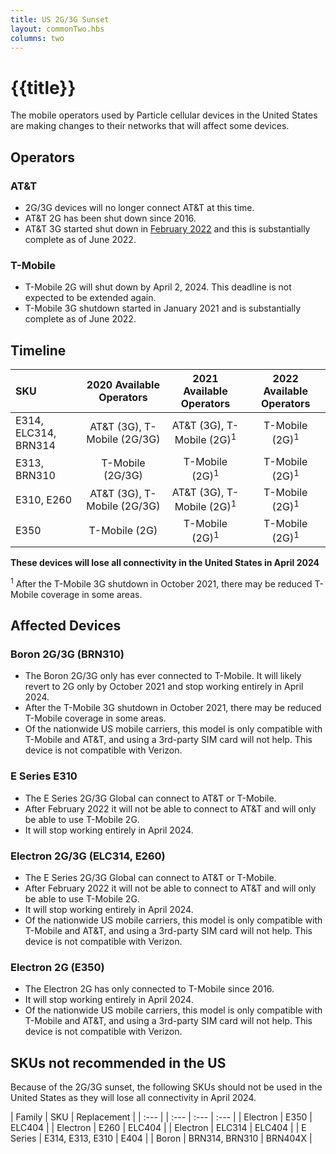 ```yaml
---
title: US 2G/3G Sunset
layout: commonTwo.hbs
columns: two
---
```


# {{title}}

The mobile operators used by Particle cellular devices in the United States are making changes to their networks that will affect some devices.

## Operators

### AT&T

- 2G/3G devices will no longer connect AT&T at this time.
- AT&T 2G has been shut down since 2016.
- AT&T 3G started shut down in [February 2022](https://www.att.com/support/article/wireless/KM1324171/) and this is substantially complete as of June 2022.

### T-Mobile

- T-Mobile 2G will shut down by April 2, 2024. This deadline is not expected to be extended again.
- T-Mobile 3G shutdown started in January 2021 and is substantially complete as of June 2022.


## Timeline

| SKU | 2020 Available Operators | 2021 Available Operators | 2022 Available Operators | 
| :--- | :---: | :---: | :---: |
| E314, ELC314, BRN314 | AT&T (3G), T-Mobile (2G/3G) | AT&T (3G), T-Mobile (2G)<sup>1</sup> | T-Mobile (2G)<sup>1</sup> |
| E313, BRN310 | T-Mobile (2G/3G) | T-Mobile (2G)<sup>1</sup> | T-Mobile (2G)<sup>1</sup> |
| E310, E260 | AT&T (3G), T-Mobile (2G/3G) | AT&T (3G), T-Mobile (2G)<sup>1</sup> | T-Mobile (2G)<sup>1</sup> |
| E350 | T-Mobile (2G) | T-Mobile (2G)<sup>1</sup> | T-Mobile (2G)<sup>1</sup> |

**These devices will lose all connectivity in the United States in April 2024**

<sup>1</sup> After the T-Mobile 3G shutdown in October 2021, there may be reduced T-Mobile coverage in some areas.

## Affected Devices

### Boron 2G/3G (BRN310)

- The Boron 2G/3G only has ever connected to T-Mobile. It will likely revert to 2G only by October 2021 and stop working entirely in April 2024.
- After the T-Mobile 3G shutdown in October 2021, there may be reduced T-Mobile coverage in some areas.
- Of the nationwide US mobile carriers, this model is only compatible with T-Mobile and AT&T, and using a 3rd-party SIM card will not help. This device is not compatible with Verizon.

### E Series E310

- The E Series 2G/3G Global can connect to AT&T or T-Mobile.
- After February 2022 it will not be able to connect to AT&T and will only be able to use T-Mobile 2G.
- It will stop working entirely in April 2024.

### Electron 2G/3G (ELC314, E260)

- The E Series 2G/3G Global can connect to AT&T or T-Mobile.
- After February 2022 it will not be able to connect to AT&T and will only be able to use T-Mobile 2G.
- It will stop working entirely in April 2024.
- Of the nationwide US mobile carriers, this model is only compatible with T-Mobile and AT&T, and using a 3rd-party SIM card will not help. This device is not compatible with Verizon.

### Electron 2G (E350)

- The Electron 2G has only connected to T-Mobile since 2016.
- It will stop working entirely in April 2024.
- Of the nationwide US mobile carriers, this model is only compatible with T-Mobile and AT&T, and using a 3rd-party SIM card will not help. This device is not compatible with Verizon.

## SKUs not recommended in the US

Because of the 2G/3G sunset, the following SKUs should not be used in the United States as they will lose all connectivity in April 2024.

| Family | SKU | Replacement |
| :--- | | :--- | :--- | :--- |
| Electron | E350 | ELC404 |
| Electron | E260 | ELC404 |
| Electron | ELC314 | ELC404 |
| E Series | E314, E313, E310 | E404 |
| Boron | BRN314, BRN310 | BRN404X |

